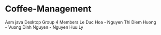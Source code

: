 # Coffee-Management
Asm java Desktop Group 4
Members Le Duc Hoa - Nguyen Thi Diem Huong - Vuong Dinh Nguyen - Nguyen Huu Ly
